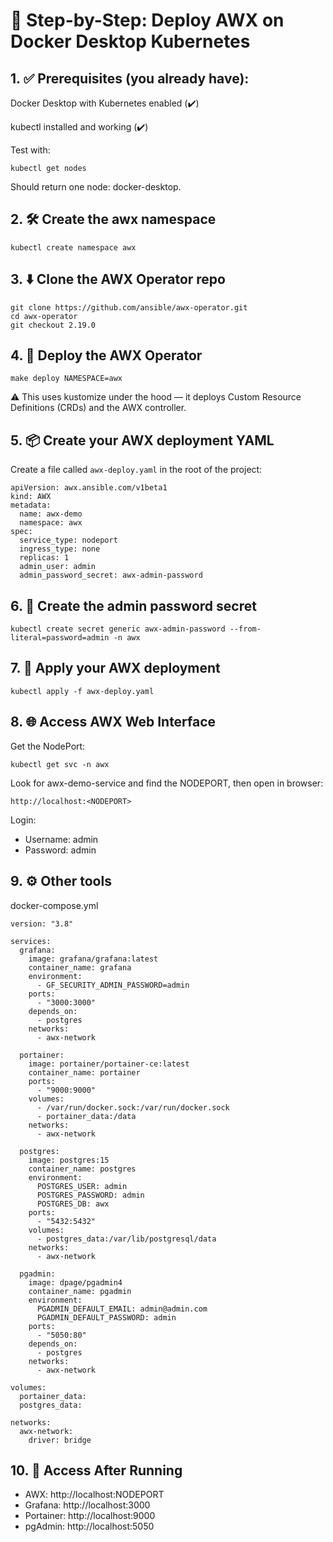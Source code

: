 # 🚀 Step-by-Step: Deploy AWX on Docker Desktop Kubernetes
## 1. ✅ Prerequisites (you already have):
Docker Desktop with Kubernetes enabled (✔️)

kubectl installed and working (✔️)

Test with:
```
kubectl get nodes
```
Should return one node: docker-desktop.

## 2. 🛠 Create the awx namespace

```
kubectl create namespace awx
```

## 3. ⬇️ Clone the AWX Operator repo
```
git clone https://github.com/ansible/awx-operator.git
cd awx-operator
git checkout 2.19.0
```

## 4. 🚀 Deploy the AWX Operator
```
make deploy NAMESPACE=awx
```
⚠️ This uses kustomize under the hood — it deploys Custom Resource Definitions (CRDs) and the AWX controller.

## 5. 📦 Create your AWX deployment YAML
Create a file called `awx-deploy.yaml` in the root of the project:
```
apiVersion: awx.ansible.com/v1beta1
kind: AWX
metadata:
  name: awx-demo
  namespace: awx
spec:
  service_type: nodeport
  ingress_type: none
  replicas: 1
  admin_user: admin
  admin_password_secret: awx-admin-password
```

## 6. 🔐 Create the admin password secret
```
kubectl create secret generic awx-admin-password --from-literal=password=admin -n awx
```

## 7. 🚀 Apply your AWX deployment
```
kubectl apply -f awx-deploy.yaml
```

## 8. 🌐 Access AWX Web Interface
Get the NodePort:
```
kubectl get svc -n awx
```
Look for awx-demo-service and find the NODEPORT, then open in browser:
```
http://localhost:<NODEPORT>
```
Login:
- Username: admin
- Password: admin

## 9. ⚙️ Other tools
docker-compose.yml
```
version: "3.8"

services:
  grafana:
    image: grafana/grafana:latest
    container_name: grafana
    environment:
      - GF_SECURITY_ADMIN_PASSWORD=admin
    ports:
      - "3000:3000"
    depends_on:
      - postgres
    networks:
      - awx-network

  portainer:
    image: portainer/portainer-ce:latest
    container_name: portainer
    ports:
      - "9000:9000"
    volumes:
      - /var/run/docker.sock:/var/run/docker.sock
      - portainer_data:/data
    networks:
      - awx-network

  postgres:
    image: postgres:15
    container_name: postgres
    environment:
      POSTGRES_USER: admin
      POSTGRES_PASSWORD: admin
      POSTGRES_DB: awx
    ports:
      - "5432:5432"
    volumes:
      - postgres_data:/var/lib/postgresql/data
    networks:
      - awx-network

  pgadmin:
    image: dpage/pgadmin4
    container_name: pgadmin
    environment:
      PGADMIN_DEFAULT_EMAIL: admin@admin.com
      PGADMIN_DEFAULT_PASSWORD: admin
    ports:
      - "5050:80"
    depends_on:
      - postgres
    networks:
      - awx-network

volumes:
  portainer_data:
  postgres_data:

networks:
  awx-network:
    driver: bridge
```

## 10. 🧭 Access After Running
- AWX: http://localhost:NODEPORT
- Grafana: http://localhost:3000
- Portainer: http://localhost:9000
- pgAdmin: http://localhost:5050
